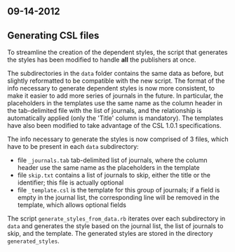 ## 09-14-2012

## Generating CSL files

To streamline the creation of the dependent styles, the script that generates the styles has been modified to handle **all** the publishers at once.

The subdirectories in the `data` folder contains the same data as before, but slightly reformatted to be compatible with the new script. The format of the info necessary to generate dependent styles is now more consistent, to make it easier to add more series of journals in the future. In particular, the placeholders in the templates use the same name as the column header in the tab-delimited file with the list of journals, and the relationship is automatically applied (only the 'Title' column is mandatory). The templates have also been modified to take advantage of the CSL 1.0.1 specifications.

The info necessary to generate the styles is now comprised of 3 files, which have to be present in each `data` subdirectory:

* file `_journals.tab` tab-delimited list of journals, where the column header use the same name as the placeholders in the template
* file `skip.txt` contains a list of journals to skip, either the title or the identifier; this file is actually optional
* file `_template.csl` is the template for this group of journals; if a field is empty in the journal list, the corresponding line will be removed in the template, which allows optional fields


The script `generate_styles_from_data.rb` iterates over each subdirectory in `data` and generates the style based on the journal list, the list of journals to skip, and the template. The generated styles are stored in the directory `generated_styles`.
